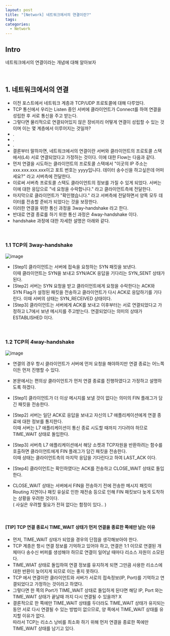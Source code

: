 ```yaml
---
layout: post
title: "[Network] 네트워크에서의 연결이란?"
tags: 
categories:
  - Network
---
```


## Intro
네트워크에서의 연결이라는 개념에 대해 알아보자

<br>

## 1. 네트워크에서의 연결

 - 이전 포스트에서 네트워크 계층과 TCP/UDP 프로토콜에 대해 다루었다.
 - TCP 통신에서 우리는 Listen 중인 서버에 클라이언트가 Connect를 하여 연결을 성립한 후 서로 통신을 주고 받는다.
 - 그렇다면 물리적으로 연결되어있지 않은 장비끼리 어떻게 연결이 성립할 수 있는 것이며 이는 몇 계층에서 이루어지는 것일까?
 - .
 - .
 - .
 - 결론부터 말하자면, 네트워크에서의 연결이란 서버와 클라이언트의 프로토콜 스택에서(L4) 서로 연결되었다고 가정하는 것이다. 이에 대한 Flow는 다음과 같다.
 - 먼저 연결을 시도하는 클라이언트의 프로토콜 스택에서 "이곳의 IP 주소는 xxx.xxx.xxx.xxx이고 포트 번호는 yyyy입니다. 데이터 송수신을 하고싶은데 어떠세요?" 라고 서버측에 전달한다.
 - 이로써 서버측 프로토콜 스택도 클라이언트의 정보를 가질 수 있게 되었다. 서버는 이에 대한 응답으로 "네 요청을 수락합니다." 라고 클라이언트측에 전달한다.
 - 마지막으로 클라이언트가 "확인했습니다." 라고 서버측에 전달하면서 양쪽 모두 데이터를 전송할 준비가 되었다는 것을 보장한다.
 - 이러한 연결을 위한 통신 과정을 3way-handshake 라고 한다.
 - 반대로 연결 종료를 하기 위한 통신 과정은 4way-handshake 이다.
 - handshake 과정에 대한 자세한 설명은 아래와 같다.

<br>

### 1.1 TCP의 3way-handshake

![image](https://user-images.githubusercontent.com/51254582/184508729-05d69dbd-81da-40f5-8d52-87bfd0032187.png)

 - [Step1] 클라이언트는 서버에 접속을 요청하는 SYN 패킷을 보낸다. <br> 이때 클라이언트는 SYN을 보내고 SYN/ACK 응답을 기다리는 SYN_SENT 상태가 된다.
 - [Step2] 서버는 SYN 요청을 받고 클라이언트에게 요청을 수락한다는 ACK와 SYN Flag가 설정된 패킷을 전송하고 클라이언트가 다시 ACK로 응답하기를 기다린다. 이때 서버의 상태는 SYN_RECEIVED 상태이다.
 - [Step3] 클라이언트는 서버에게 ACK를 보내고 이후부터는 서로 연결되었다고 가정하고 L7에서 보낸 메시지를 주고받는다. 연결되었다는 의미의 상태가 ESTABLISHED 이다.

<br>

### 1.2 TCP의 4way-handshake

![image](https://user-images.githubusercontent.com/51254582/184509033-f1d06574-1744-4554-a535-257741b10ec1.png)

 - 연결의 경우 항시 클라이언트가 서버에 먼저 요청을 해야하지만 연결 종료는 어느쪽이든 먼저 진행할 수 있다.
 - 본문에서는 편의상 클라이언트가 먼저 연결 종료를 진행하였다고 가정하고 설명하도록 하겠다. <br>

 - [Step1] 클라이언트가 더 이상 메시지를 보낼 것이 없다는 의미의 FIN 플래그가 담긴 패킷을 전송한다.
 - [Step2] 서버는 일단 ACK로 응답을 보내고 자신의 L7 애플리케이션에게 연결 종료에 대한 정보를 통지한다. <br> 이때 서버는 L7 애플리케이션이 통신 종료 시도할 때까지 기다려야 하므로 TIME_WAIT 상태로 돌입한다.
 - [Step3] 서버측 L7 애플리케이션에서 해당 소켓과 TCP자원을 반환하려는 함수를 호출하면 클라이언트에게 FIN 플래그가 담긴 패킷을 전송한다. <br> 이때 상태는 클라이언트측의 마지막 응답을 기다린다고 하여 LAST_ACK 이다.
 - [Step4] 클라이언트는 확인하였다는 ACK를 전송하고 CLOSE_WAIT 상태로 돌입한다. <br>

 - CLOSE_WAIT 상태는 서버에서 FIN을 전송하기 전에 전송한 메시지 패킷이 Routing 지연이나 패킷 유실로 인한 재전송 등으로 인해 FIN 패킷보다 늦게 도착하는 상황을 우려한 것이다. <br> ( 사실은 우려할 필요가 전혀 없다는 함정이 있다.. )

<br>

#### [TIP] TCP 연결 종료시 TIME_WAIT 상태가 먼저 연결을 종료한 쪽에만 남는 이유

 - 먼저, TIME_WAIT 상태가 되었을 경우의 단점을 생각해보아야 한다.
 - TCP 계층은 항시 연결 정보를 기억하고 있어야 하고, 연결은 1:1 이므로 연결된 개체마다 송수신 버퍼를 생성해야 하므로 연결이 일어날 때마다 리소스 자원이 소모된다.
 - TIME_WIAT 상태로 돌입하여 연결 정보를 유지하게 되면 그만큼 사용한 리소스에 대한 반환이 늦어지게 되므로 이는 좋지 못하다.
 - TCP 에서 연결이란 클라이언트와 서버가 서로의 접속정보(IP, Port)를 기억하고 연결되었다고 가정하는 것이라고 하였다.
 - 그렇다면 한 쪽의 Port가 TIME_WAIT 상태로 돌입하게 된다면 해당 IP, Port 와는 TIME_WAIT 상태가 끝날때 까지 다시 연결될 수 있을까? X
 - 결론적으로 한 쪽에만 TIME_WAIT 상태를 두더라도 TIME_WAIT 상태가 유지되는 동안 서로 다시 연결될 수 있는 방법이 없으므로, 양 쪽에서 TIME_WAIT 상태를 유지할 이유가 없다. <br> 따라서 TCP는 리소스 낭비를 최소화 하기 위해 먼저 연결을 종료한 쪽에만 TIME_WAIT 상태를 남기고 있다.
